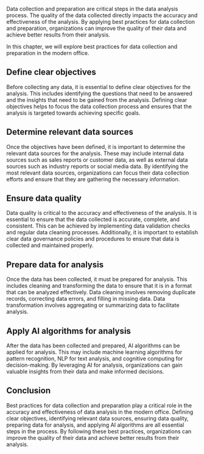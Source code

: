 
Data collection and preparation are critical steps in the data analysis process. The quality of the data collected directly impacts the accuracy and effectiveness of the analysis. By applying best practices for data collection and preparation, organizations can improve the quality of their data and achieve better results from their analysis.

In this chapter, we will explore best practices for data collection and preparation in the modern office.

Define clear objectives
-----------------------

Before collecting any data, it is essential to define clear objectives for the analysis. This includes identifying the questions that need to be answered and the insights that need to be gained from the analysis. Defining clear objectives helps to focus the data collection process and ensures that the analysis is targeted towards achieving specific goals.

Determine relevant data sources
-------------------------------

Once the objectives have been defined, it is important to determine the relevant data sources for the analysis. These may include internal data sources such as sales reports or customer data, as well as external data sources such as industry reports or social media data. By identifying the most relevant data sources, organizations can focus their data collection efforts and ensure that they are gathering the necessary information.

Ensure data quality
-------------------

Data quality is critical to the accuracy and effectiveness of the analysis. It is essential to ensure that the data collected is accurate, complete, and consistent. This can be achieved by implementing data validation checks and regular data cleaning processes. Additionally, it is important to establish clear data governance policies and procedures to ensure that data is collected and maintained properly.

Prepare data for analysis
-------------------------

Once the data has been collected, it must be prepared for analysis. This includes cleaning and transforming the data to ensure that it is in a format that can be analyzed effectively. Data cleaning involves removing duplicate records, correcting data errors, and filling in missing data. Data transformation involves aggregating or summarizing data to facilitate analysis.

Apply AI algorithms for analysis
--------------------------------

After the data has been collected and prepared, AI algorithms can be applied for analysis. This may include machine learning algorithms for pattern recognition, NLP for text analysis, and cognitive computing for decision-making. By leveraging AI for analysis, organizations can gain valuable insights from their data and make informed decisions.

Conclusion
----------

Best practices for data collection and preparation play a critical role in the accuracy and effectiveness of data analysis in the modern office. Defining clear objectives, identifying relevant data sources, ensuring data quality, preparing data for analysis, and applying AI algorithms are all essential steps in the process. By following these best practices, organizations can improve the quality of their data and achieve better results from their analysis.
